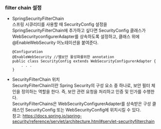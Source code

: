 ### filter chain 설정
- SpringSecurityFilterChain  
스프링 시큐리티를 사용할 때 SecurityConfig 설정을 SpringSecurityFilterChain에 추가하고 싶다면 SecurityConfig 클래스가 WebSecurityconfigurerAdapter를 상속하도록 설정하고, 클래스 위에 @EnableWebSecurity 어노테이션을 붙여준다.
    ```
    @Configuration
    @EnableWebSecurity //웹보안 활성화를위한 annotation
    public class SecurityConfig extends WebSecurityConfigurerAdapter {
        . . .
    }
    ```
- SecurityFilterChain 위치  
SecurityFilterChain이란 Spring Security의 구성 요소 중 하나로, 보안 필터 체인을 정의하는 역할을 한다. 즉, 보안 관련 요청을 처리하고 인증 및 인가를 수행한다.  
SecurityFilterChains은 WebSecurityConfigurerAdapter를 상속받은 구성 클래스인 SecurityConfig 또는 WebSecurityConfig에 위치시킬 수 있다.  
참고: https://docs.spring.io/spring-security/reference/servlet/architecture.html#servlet-securityfilterchain
